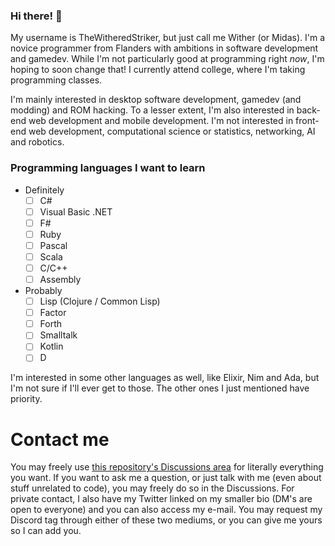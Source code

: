 ### Hi there! 👋

My username is TheWitheredStriker, but just call me Wither (or Midas). I'm a novice programmer from Flanders with ambitions in software development and gamedev. While I'm not particularly good at programming right _now_, I'm hoping to soon change that! I currently attend college, where I'm taking programming classes.

I'm mainly interested in desktop software development, gamedev (and modding) and ROM hacking. To a lesser extent, I'm also interested in back-end web development and mobile development. I'm not interested in front-end web development, computational science or statistics, networking, AI and robotics. 

### Programming languages I want to learn
- Definitely
   - [ ] C#
   - [ ] Visual Basic .NET
   - [ ] F#
   - [ ] Ruby
   - [ ] Pascal
   - [ ] Scala
   - [ ] C/C++
   - [ ] Assembly
- Probably
   - [ ] Lisp (Clojure / Common Lisp) 
   - [ ] Factor
   - [ ] Forth
   - [ ] Smalltalk
   - [ ] Kotlin
   - [ ] D

I'm interested in some other languages as well, like Elixir, Nim and Ada, but I'm not sure if I'll ever get to those. The other ones I just mentioned have priority.

# Contact me

You may freely use [this repository's Discussions area](https://github.com/TheWitheredStriker/TheWitheredStriker/discussions) for literally everything you want. If you want to ask me a question, or just talk with me (even about stuff unrelated to code), you may freely do so in the Discussions. For private contact, I also have my Twitter linked on my smaller bio (DM's are open to everyone) and you can also access my e-mail. You may request my Discord tag through either of these two mediums, or you can give me yours so I can add you.

<!--# Other accounts

- __[GitLab](https://gitlab.com/TheWitheredStriker)__
- __[Fandom](https://c.fandom.com/wiki/User:Withersoul_235)__
- __[Steam](https://steamcommunity.com/id/TheWitheredStriker/)__ 
- __[GOG.com](https://www.gog.com/u/Withered_Striker)__
- __[Uplay](https://ubisoftconnect.com/en-US/profile/WitheredStriker)__
- __[Epic Games](https://launcher.store.epicgames.com/u/57b2599a43b344fc88bde3d0098ac6a4)__
<!-- - __[Google Stadia](https://stadia.com/link/home?si_rid=11929210142687632981)__
- __[Reddit](https://www.reddit.com/user/Wither_Kelaini)__

<!-- - __[Origin](https://www.origin.com/bel/en-us/profile/user/pb0s1TzoSoox2ijS1gYWcQ--/games)__ -->

<!--
**TheWitheredStriker/TheWitheredStriker** is a ✨ _special_ ✨ repository because its `README.md` (this file) appears on your GitHub profile.

Here are some ideas to get you started:

- 🔭 I’m currently working on ...
- 🌱 I’m currently learning F#
- 👯 I’m looking to collaborate on ...
- 🤔 I’m looking for help with ...
- 💬 Ask me about ...
- 📫 How to reach me: ...
- 😄 Pronouns: He / him
- ⚡ Fun fact: ...
-->
